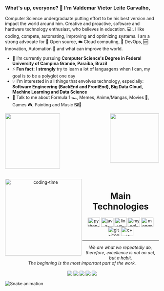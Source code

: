 ### What's up, everyone? 👋 I'm Valdemar Victor Leite Carvalho,

Computer Science undergraduate putting effort to be his best version and impact the world around him. Creative and proactive, software and hardware technology enthusiast, who believes in education. 💻:. I like coding, compete, automating, improving and optimizing systems. I am a strong advocate for 📜 Open source, :cloud: Cloud computing, 🚀 DevOps, :new: Innovation, Automation :robot: and what can improve the world.

- 🌱 I’m currently pursuing **Computer Science's Degree in Federal University of Campina Grande, Paraíba, Brazil**
- ⚡ **Fun fact:** I **strongly** try to learn a lot of languagens when I can, my goal is to be a polyglot one day
- :bulb: I'm interested in all things that envolves technology, especially: **Software Engineering (BackEnd and FrontEnd), Big Data Cloud, Machine Learning and Data Science**
- 💬 Talk to me about Formula 1 :racing_car:, Memes, Anime/Mangas, Movies 🎥, Games 🎮, Painting and Music 🖼️🎼

<div>
  
  <img  height="180em" src="https://github-readme-stats.vercel.app/api?username=valdemarvictorleitecarvalho&show_icons=true&theme=radical"/>
  <img align="right" height="160em" src="https://github-readme-stats.vercel.app/api/top-langs/?username=valdemarvictorleitecarvalho&layout=compact&langs_count=16&theme=great-gatsby"/>
</div>
<br>

<div  align="center"> 
  <div style="display: inline_block"><br>
    <img align="left" height="250" alt="coding-time" src="code.gif">
    <h1 align="center">Main Technologies</h1>
    <img align="center" height="30" width="40" alt="python-icon"  src="https://raw.githubusercontent.com/Thomas-George-T/Thomas-George-T/master/assets/python.svg">
    <img align="center" height="30" width="40" alt="java-icon" src="https://raw.githubusercontent.com/jmnote/z-icons/master/svg/java.svg">
    <img align="center" height="30" width="40" alt="linux-icon" src="https://raw.githubusercontent.com/Thomas-George-T/Thomas-George-T/master/assets/linux-tux.svg">
    <img align="center" height="30" width="40" alt="mysql-icon" src="https://raw.githubusercontent.com/Thomas-George-T/Thomas-George-T/master/assets/mysql.svg">
    <img align="center" height="30" width="40" alt="mongodb-icon" src="https://raw.githubusercontent.com/mongodb-js/leaf/master/dist/mongodb-leaf_128x128.png">
    <img align="center" height="30" width="40" alt="git-icon" src="https://raw.githubusercontent.com/jmnote/z-icons/master/svg/git.svg">
    <img align="center" height="30" width="40" alt="c++-icon" src="https://raw.githubusercontent.com/jmnote/z-icons/master/svg/cpp.svg">
   </div>
    
<hr>
<p align="center">
   <i>We are what we repeatedly do, therefore, excellence is not an act, but a habit.</i>
   <br>
   <i>The beginning is the most important part of the work.</i>
   <br>
<br>
<a target="_blank" href=""><img src="https://img.shields.io/badge/-WEB-FF4088?style=for-the-badge&logo=Hugo&logoColor=white"></img></a>
<a target="_blank" href=""><img src="https://img.shields.io/badge/LinkedIn-0077B5?style=for-the-badge&logo=linkedin&logoColor=white"></img></a>
<a target="_blank" href="mailto:valdemar.victor.leite.carvalho@ccc.ufcg.edu.br"><img src="https://img.shields.io/badge/Gmail-D14836?style=for-the-badge&logo=gmail&logoColor=white"></img></a>
<a target="_blank" href=""><img src="https://img.shields.io/badge/Discord-7289DA?style=for-the-badge&logo=discord&logoColor=white"></img></a>
<a target="_blank" href="https://www.instagram.com/valdemarvictorcarvalho/"><img src="https://img.shields.io/badge/Instagram-E4405F?style=for-the-badge&logo=instagram&logoColor=white"></img></a>
<br>
</p>       
</div>
  
![Snake animation](https://github.com/LuigiGF/LuigiGF/blob/output/github-contribution-grid-snake.svg)
